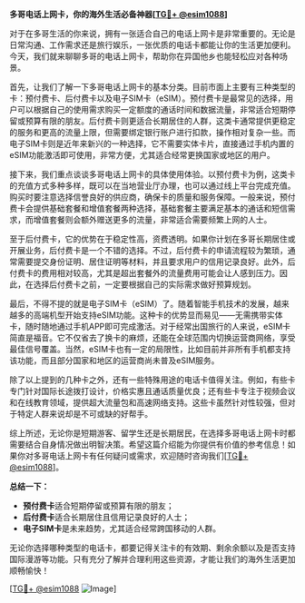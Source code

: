 **多哥电话上网卡，你的海外生活必备神器[[TG💪+ @esim1088](https://t.me/s/esim1088)]**

对于在多哥生活的你来说，拥有一张适合自己的电话上网卡是非常重要的。无论是日常沟通、工作需求还是旅行娱乐，一张优质的电话卡都能让你的生活更加便利。今天，我们就来聊聊多哥的电话上网卡，帮助你在异国他乡也能轻松应对各种场景。

首先，让我们了解一下多哥电话上网卡的基本分类。目前市面上主要有三种类型的卡：预付费卡、后付费卡以及电子SIM卡（eSIM）。预付费卡是最常见的选择，用户可以根据自己的使用需求购买一定额度的通话时间和数据流量，非常适合短期停留或预算有限的朋友。后付费卡则更适合长期居住的人群，这类卡通常提供更稳定的服务和更高的流量上限，但需要绑定银行账户进行扣款，操作相对复杂一些。而电子SIM卡则是近年来新兴的一种选择，它不需要实体卡片，直接通过手机内置的eSIM功能激活即可使用，非常方便，尤其适合经常更换国家或地区的用户。

接下来，我们重点谈谈多哥电话上网卡的具体使用体验。以预付费卡为例，这类卡的充值方式多种多样，既可以在当地营业厅办理，也可以通过线上平台完成充值。购买时要注意选择信誉良好的供应商，确保卡的质量和服务保障。一般来说，预付费卡会提供基础套餐和增值套餐两种选择，基础套餐主要满足基本的通话和短信需求，而增值套餐则会额外赠送更多的流量，非常适合需要频繁上网的人士。

至于后付费卡，它的优势在于稳定性高，资费透明。如果你计划在多哥长期居住或开展业务，后付费卡是一个不错的选择。不过，后付费卡的申请流程较为繁琐，通常需要提交身份证明、居住证明等材料，并且要求用户的信用记录良好。此外，后付费卡的费用相对较高，尤其是超出套餐外的流量费用可能会让人感到压力。因此，在选择后付费卡之前，一定要根据自己的实际需求做好预算规划。

最后，不得不提的就是电子SIM卡（eSIM）了。随着智能手机技术的发展，越来越多的高端机型开始支持eSIM功能。这种卡的优势显而易见——无需携带实体卡，随时随地通过手机APP即可完成激活。对于经常出国旅行的人来说，eSIM卡简直是福音。它不仅省去了换卡的麻烦，还能在全球范围内切换运营商网络，享受最佳信号覆盖。当然，eSIM卡也有一定的局限性，比如目前并非所有手机都支持该功能，而且部分国家和地区的运营商尚未普及eSIM服务。

除了以上提到的几种卡之外，还有一些特殊用途的电话卡值得关注。例如，有些卡专门针对国际长途拨打设计，价格实惠且通话质量优良；还有些卡专注于视频会议和在线教育领域，提供超大流量包和高速网络支持。这些卡虽然针对性较强，但对于特定人群来说却是不可或缺的好帮手。

综上所述，无论你是短期游客、留学生还是长期居民，在选择多哥电话上网卡时都需要结合自身情况做出明智决策。希望这篇介绍能为你提供有价值的参考信息！如果你对多哥电话上网卡有任何疑问或需求，欢迎随时咨询我们[[TG💪+ @esim1088](https://t.me/s/esim1088)]。

**总结一下：**
- **预付费卡**适合短期停留或预算有限的朋友；
- **后付费卡**适合长期居住且信用记录良好的人士；
- **电子SIM卡**是未来趋势，尤其适合经常跨国移动的人群。

无论你选择哪种类型的电话卡，都要记得关注卡的有效期、剩余余额以及是否支持国际漫游等功能。只有充分了解并合理利用这些资源，才能让我们的海外生活更加顺畅愉快！

[[TG💪+ @esim1088](https://t.me/s/esim1088) ![Image](https://i.postimg.cc/4NQfJmqS/Snipaste-2025-05-13-00-14-12.png)]